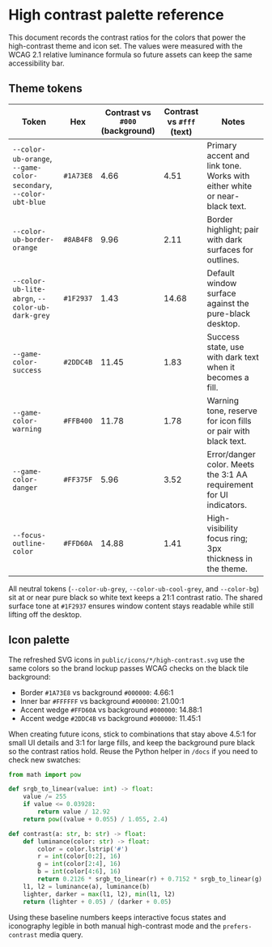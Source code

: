 # High contrast palette reference

This document records the contrast ratios for the colors that power the high-contrast theme and icon set. The values were measured with the WCAG 2.1 relative luminance formula so future assets can keep the same accessibility bar.

## Theme tokens

| Token | Hex | Contrast vs `#000` (background) | Contrast vs `#fff` (text) | Notes |
| --- | --- | --- | --- | --- |
| `--color-ub-orange`, `--game-color-secondary`, `--color-ubt-blue` | `#1A73E8` | 4.66 | 4.51 | Primary accent and link tone. Works with either white or near-black text. |
| `--color-ub-border-orange` | `#8AB4F8` | 9.96 | 2.11 | Border highlight; pair with dark surfaces for outlines. |
| `--color-ub-lite-abrgn`, `--color-ub-dark-grey` | `#1F2937` | 1.43 | 14.68 | Default window surface against the pure-black desktop. |
| `--game-color-success` | `#2DDC4B` | 11.45 | 1.83 | Success state, use with dark text when it becomes a fill. |
| `--game-color-warning` | `#FFB400` | 11.78 | 1.78 | Warning tone, reserve for icon fills or pair with black text. |
| `--game-color-danger` | `#FF375F` | 5.96 | 3.52 | Error/danger color. Meets the 3:1 AA requirement for UI indicators. |
| `--focus-outline-color` | `#FFD60A` | 14.88 | 1.41 | High-visibility focus ring; 3px thickness in the theme. |

All neutral tokens (`--color-ub-grey`, `--color-ub-cool-grey`, and `--color-bg`) sit at or near pure black so white text keeps a 21:1 contrast ratio. The shared surface tone at `#1F2937` ensures window content stays readable while still lifting off the desktop.

## Icon palette

The refreshed SVG icons in `public/icons/*/high-contrast.svg` use the same colors so the brand lockup passes WCAG checks on the black tile background:

- Border `#1A73E8` vs background `#000000`: 4.66:1
- Inner bar `#FFFFFF` vs background `#000000`: 21.00:1
- Accent wedge `#FFD60A` vs background `#000000`: 14.88:1
- Accent wedge `#2DDC4B` vs background `#000000`: 11.45:1

When creating future icons, stick to combinations that stay above 4.5:1 for small UI details and 3:1 for large fills, and keep the background pure black so the contrast ratios hold. Reuse the Python helper in `/docs` if you need to check new swatches:

```python
from math import pow

def srgb_to_linear(value: int) -> float:
    value /= 255
    if value <= 0.03928:
        return value / 12.92
    return pow((value + 0.055) / 1.055, 2.4)

def contrast(a: str, b: str) -> float:
    def luminance(color: str) -> float:
        color = color.lstrip('#')
        r = int(color[0:2], 16)
        g = int(color[2:4], 16)
        b = int(color[4:6], 16)
        return 0.2126 * srgb_to_linear(r) + 0.7152 * srgb_to_linear(g) + 0.0722 * srgb_to_linear(b)
    l1, l2 = luminance(a), luminance(b)
    lighter, darker = max(l1, l2), min(l1, l2)
    return (lighter + 0.05) / (darker + 0.05)
```

Using these baseline numbers keeps interactive focus states and iconography legible in both manual high-contrast mode and the `prefers-contrast` media query.
